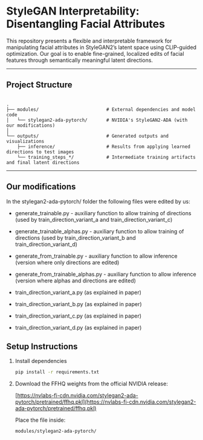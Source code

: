 # StyleGAN Interpretability: Disentangling Facial Attributes

This repository presents a flexible and interpretable framework for manipulating facial attributes in StyleGAN2’s latent space using CLIP-guided optimization. Our goal is to enable fine-grained, localized edits of facial features through semantically meaningful latent directions.

---

## Project Structure

```

.
├── modules/                         # External dependencies and model code
│   └── stylegan2-ada-pytorch/       # NVIDIA's StyleGAN2-ADA (with our modifications)
│
└── outputs/                         # Generated outputs and visualizations
    ├── inference/                   # Results from applying learned directions to test images
    └── training_steps_*/            # Intermediate training artifacts and final latent directions

````

---

## Our modifications

In the stylegan2-ada-pytorch/ folder the following files were edited by us:
- generate_trainable.py - auxiliary function to allow training of directions (used by train_direction_variant_a and train_direction_variant_c)
- generate_trainable_alphas.py  - auxiliary function to allow training of directions (used by train_direction_variant_b and train_direction_variant_d)
- generate_from_trainable.py - auxiliary function to allow inference (version where only directions are edited)
- generate_from_trainable_alphas.py - auxiliary function to allow inference (version where alphas and directions are edited)

- train_direction_variant_a.py (as explained in paper)
- train_direction_variant_b.py (as explained in paper)
- train_direction_variant_c.py (as explained in paper)
- train_direction_variant_d.py (as explained in paper)

## Setup Instructions

1. Install dependencies

    ```bash
    pip install -r requirements.txt
    ````

2. Download the FFHQ weights from the official NVIDIA release:

   [https://nvlabs-fi-cdn.nvidia.com/stylegan2-ada-pytorch/pretrained/ffhq.pkl](https://nvlabs-fi-cdn.nvidia.com/stylegan2-ada-pytorch/pretrained/ffhq.pkl)

   Place the file inside:

   ```
   modules/stylegan2-ada-pytorch/
   ```
